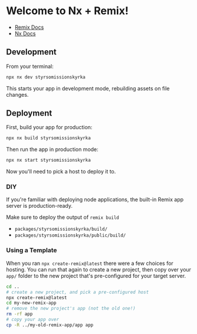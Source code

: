 # Welcome to Nx + Remix!

- [Remix Docs](https://remix.run/docs)
- [Nx Docs](https://nx.dev)

## Development

From your terminal:

```sh
npx nx dev styrsomissionskyrka
```

This starts your app in development mode, rebuilding assets on file changes.

## Deployment

First, build your app for production:

```sh
npx nx build styrsomissionskyrka
```

Then run the app in production mode:

```sh
npx nx start styrsomissionskyrka
```

Now you'll need to pick a host to deploy it to.

### DIY

If you're familiar with deploying node applications, the built-in Remix app server is production-ready.

Make sure to deploy the output of `remix build`

- `packages/styrsomissionskyrka/build/`
- `packages/styrsomissionskyrka/public/build/`

### Using a Template

When you ran `npx create-remix@latest` there were a few choices for hosting. You can run that again to create a new
project, then copy over your `app/` folder to the new project that's pre-configured for your target server.

```sh
cd ..
# create a new project, and pick a pre-configured host
npx create-remix@latest
cd my-new-remix-app
# remove the new project's app (not the old one!)
rm -rf app
# copy your app over
cp -R ../my-old-remix-app/app app
```
